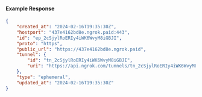 <!-- Code generated for API Clients. DO NOT EDIT. -->

#### Example Response

```json
{
	"created_at": "2024-02-16T19:35:30Z",
	"hostport": "437e4162bd8e.ngrok.paid:443",
	"id": "ep_2cSjylRoERIy4iWK6WvyM8iGBJI",
	"proto": "https",
	"public_url": "https://437e4162bd8e.ngrok.paid",
	"tunnel": {
		"id": "tn_2cSjylRoERIy4iWK6WvyM8iGBJI",
		"uri": "https://api.ngrok.com/tunnels/tn_2cSjylRoERIy4iWK6WvyM8iGBJI"
	},
	"type": "ephemeral",
	"updated_at": "2024-02-16T19:35:30Z"
}
```
